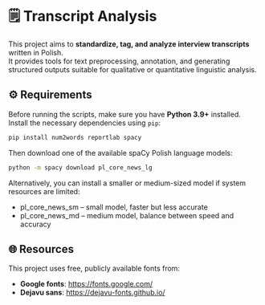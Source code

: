 # 🗒️ Transcript Analysis

This project aims to **standardize, tag, and analyze interview transcripts** written in Polish.  
It provides tools for text preprocessing, annotation, and generating structured outputs suitable for qualitative or quantitative linguistic analysis.

## ⚙️ Requirements

Before running the scripts, make sure you have **Python 3.9+** installed.  
Install the necessary dependencies using `pip`:

```bash
pip install num2words reportlab spacy
```

Then download one of the available spaCy Polish language models:

```bash
python -m spacy download pl_core_news_lg
```

Alternatively, you can install a smaller or medium-sized model if system resources are limited:
* pl_core_news_sm – small model, faster but less accurate
* pl_core_news_md – medium model, balance between speed and accuracy

## 🌐 Resources
This project uses free, publicly available fonts from:
* **Google fonts**: https://fonts.google.com/
* **Dejavu sans**: https://dejavu-fonts.github.io/